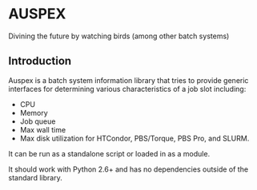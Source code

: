 # AUSPEX
Divining the future by watching birds (among other batch systems)

## Introduction
Auspex is a batch system information library that tries to provide generic 
interfaces for determining various characteristics of a job slot including:
- CPU
- Memory
- Job queue
- Max wall time
- Max disk utilization 
for HTCondor, PBS/Torque, PBS Pro, and SLURM.

It can be run as a standalone script or loaded in as a module.

It should work with Python 2.6+ and has no dependencies outside of the standard
library.
